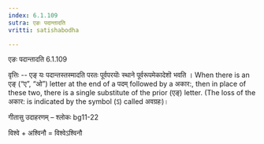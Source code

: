 ```yaml
---
index: 6.1.109
sutra: एङः पदान्तादति
vritti: satishabodha

---
```

 एङः पदान्तादति 6.1.109 


वृत्तिः -- एङ् यः पदान्तस्तस्मादति परतः पूर्वपरयॊः स्थाने पूर्वरूपमेकादेशॊ भवति । When there is an एङ् (“ए”, “ओ”) letter at the end of a पदम् followed by a अकार:, then in place of these two, there is a single substitute of the prior (एङ्) letter. (The loss of the अकार: is indicated by the symbol (ऽ) called अवग्रहः)। 


गीतासु उदाहरणम् – श्लोकः bg11-22 


विश्वे + अश्विनौ = विश्वेऽश्विनौ 